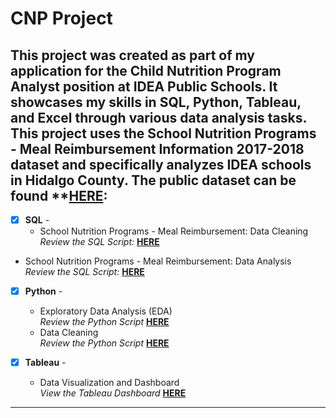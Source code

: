 # CNP Project
## This project was created as part of my application for the Child Nutrition Program Analyst position at IDEA Public Schools. It showcases my skills in SQL, Python, Tableau, and Excel through various data analysis tasks. This project uses the School Nutrition Programs - Meal Reimbursement Information 2017-2018 dataset and specifically analyzes IDEA schools in Hidalgo County. The public dataset can be found **[HERE](https://catalog.data.gov/dataset/school-nutrition-programs-meal-reimbursement-information-program-year-2017-2018): <br />

- [x] **SQL** - 
  - School Nutrition Programs - Meal Reimbursement: Data Cleaning <br />
*Review the SQL Script:* **[HERE]()**<br />
 - School Nutrition Programs - Meal Reimbursement: Data Analysis <br />
*Review the SQL Script:* **[HERE]()**<br />

- [x] **Python** - 
  - Exploratory Data Analysis (EDA) <br />
*Review the Python Script* **[HERE]()**<br />
  - Data Cleaning <br />
*Review the Python Script* **[HERE]()**<br />

- [x] **Tableau** - 
  - Data Visualization and Dashboard <br />
*View the Tableau Dashboard* **[HERE]()**<br />



--------------------------------------------------------------------------------------------------------------------------------------------------------------------------------
